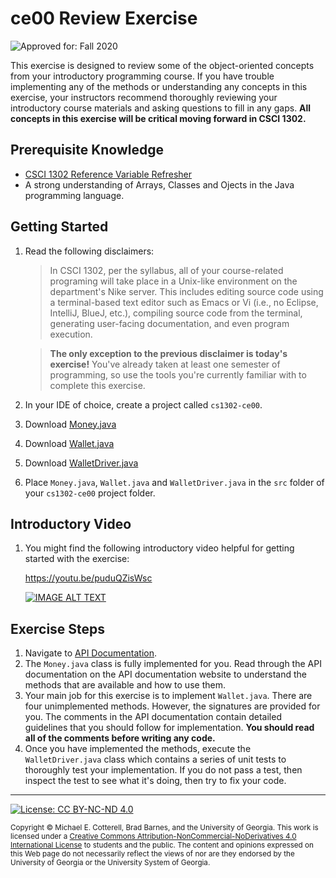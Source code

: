 # ce00 Review Exercise

![Approved for: Fall 2020](https://img.shields.io/badge/Approved%20for-Fall%202020-blueviolet)

This exercise is designed to review some of the object-oriented concepts from your introductory programming course.
If you have trouble implementing any of the methods or understanding any concepts in this exercise, your instructors
recommend thoroughly reviewing your introductory course materials and asking questions to fill in any gaps. 
**All concepts in this exercise will be critical moving forward in CSCI 1302.**

## Prerequisite Knowledge

* [CSCI 1302 Reference Variable Refresher](https://github.com/cs1302uga/cs1302-tutorials/blob/master/refresher/variables.md)
* A strong understanding of Arrays, Classes and Ojects in the Java programming language.

## Getting Started

   1. Read the following disclaimers:
      
      > In CSCI 1302, per the syllabus, all of your course-related programing will take place in a 
      > Unix-like environment on the department's Nike server. This includes editing source code
      > using a terminal-based text editor such as Emacs or Vi (i.e., no Eclipse, IntelliJ, BlueJ, etc.), 
      > compiling source code from the terminal, generating user-facing documentation, and 
      > even program execution.
      
      > **The only exception to the previous disclaimer is today's exercise!** You've already taken
      > at least one semester of programming, so use the tools you're currently familiar with to
      > complete this exercise.
      
   1. In your IDE of choice, create a project called `cs1302-ce00`. 
   1. Download [Money.java](https://raw.githubusercontent.com/cs1302uga/cs1302-ce00/master/src/Money.java)
   1. Download [Wallet.java](https://raw.githubusercontent.com/cs1302uga/cs1302-ce00/master/src/Wallet.java)
   1. Download [WalletDriver.java](https://raw.githubusercontent.com/cs1302uga/cs1302-ce00/master/src/WalletDriver.java)
   1. Place `Money.java`, `Wallet.java` and `WalletDriver.java` in the `src` folder of your `cs1302-ce00` project folder.

## Introductory Video

1. You might find the following introductory video helpful for getting started with the exercise:

   https://youtu.be/puduQZisWsc

   <a href="https://www.youtube.com/watch?v=puduQZisWsc">
   <img src="https://i9.ytimg.com/vi/puduQZisWsc/mq2.jpg" alt="IMAGE ALT TEXT">
   </a>
   
## Exercise Steps

   1. Navigate to [API Documentation](http://cobweb.cs.uga.edu/~cs1302a/cs1302-ce00-doc/).
   1. The `Money.java` class is fully implemented for you. Read through the API documentation on the
      API documentation website to understand the methods that are available and how to use them.
   1. Your main job for this exercise is to implement `Wallet.java`. There are four unimplemented methods. 
      However, the signatures are provided for you. The comments in the API documentation contain detailed 
      guidelines that you should follow for implementation. **You should read all of the comments before
      writing any code.**
   1. Once you have implemented the methods, execute the `WalletDriver.java` class which contains 
      a series of unit tests to thoroughly test your implementation. If you do not pass a test, then
      inspect the test to see what it's doing, then try to fix your code.
   
<hr/>

[![License: CC BY-NC-ND 4.0](https://img.shields.io/badge/License-CC%20BY--NC--ND%204.0-lightgrey.svg)](http://creativecommons.org/licenses/by-nc-nd/4.0/)

<small>
Copyright &copy; Michael E. Cotterell, Brad Barnes, and the University of Georgia.
This work is licensed under a <a rel="license" href="http://creativecommons.org/licenses/by-nc-nd/4.0/">Creative Commons Attribution-NonCommercial-NoDerivatives 4.0 International License</a> to students and the public.
The content and opinions expressed on this Web page do not necessarily reflect the views of nor are they endorsed by the University of Georgia or the University System of Georgia.
</small>
